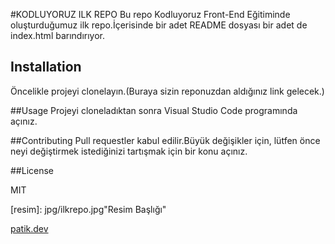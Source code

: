 #KODLUYORUZ ILK REPO
Bu repo Kodluyoruz Front-End Eğitiminde oluşturduğumuz ilk repo.İçerisinde bir adet README dosyası bir adet de index.html barındırıyor.

## Installation
Öncelikle projeyi clonelayın.(Buraya sizin reponuzdan aldığınız link gelecek.)

##Usage
Projeyi cloneladıktan sonra Visual Studio Code programında açınız.

##Contributing
Pull requestler kabul edilir.Büyük değişikler için, lütfen önce neyi değiştirmek istediğinizi tartışmak için bir konu açınız.

##License

MIT

[resim]: jpg/ilkrepo.jpg"Resim Başlığı"

[patik.dev](https://app.patika.devl)
